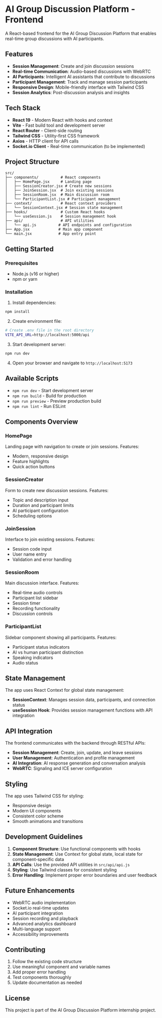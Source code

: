 # AI Group Discussion Platform - Frontend

A React-based frontend for the AI Group Discussion Platform that enables real-time group discussions with AI participants.

## Features

- **Session Management**: Create and join discussion sessions
- **Real-time Communication**: Audio-based discussions with WebRTC
- **AI Participants**: Intelligent AI assistants that contribute to discussions
- **Participant Management**: Track and manage session participants
- **Responsive Design**: Mobile-friendly interface with Tailwind CSS
- **Session Analytics**: Post-discussion analysis and insights

## Tech Stack

- **React 19** - Modern React with hooks and context
- **Vite** - Fast build tool and development server
- **React Router** - Client-side routing
- **Tailwind CSS** - Utility-first CSS framework
- **Axios** - HTTP client for API calls
- **Socket.io Client** - Real-time communication (to be implemented)

## Project Structure

```
src/
├── components/          # React components
│   ├── HomePage.jsx     # Landing page
│   ├── SessionCreator.jsx # Create new sessions
│   ├── JoinSession.jsx  # Join existing sessions
│   ├── SessionRoom.jsx  # Main discussion room
│   └── ParticipantList.jsx # Participant management
├── context/             # React context providers
│   └── SessionContext.jsx # Session state management
├── hooks/               # Custom React hooks
│   └── useSession.js    # Session management hook
├── api/                 # API utilities
│   └── api.js          # API endpoints and configuration
├── App.jsx             # Main app component
└── main.jsx            # App entry point
```

## Getting Started

### Prerequisites

- Node.js (v16 or higher)
- npm or yarn

### Installation

1. Install dependencies:
```bash
npm install
```

2. Create environment file:
```bash
# Create .env file in the root directory
VITE_API_URL=http://localhost:5000/api
```

3. Start development server:
```bash
npm run dev
```

4. Open your browser and navigate to `http://localhost:5173`

## Available Scripts

- `npm run dev` - Start development server
- `npm run build` - Build for production
- `npm run preview` - Preview production build
- `npm run lint` - Run ESLint

## Components Overview

### HomePage
Landing page with navigation to create or join sessions. Features:
- Modern, responsive design
- Feature highlights
- Quick action buttons

### SessionCreator
Form to create new discussion sessions. Features:
- Topic and description input
- Duration and participant limits
- AI participant configuration
- Scheduling options

### JoinSession
Interface to join existing sessions. Features:
- Session code input
- User name entry
- Validation and error handling

### SessionRoom
Main discussion interface. Features:
- Real-time audio controls
- Participant list sidebar
- Session timer
- Recording functionality
- Discussion controls

### ParticipantList
Sidebar component showing all participants. Features:
- Participant status indicators
- AI vs human participant distinction
- Speaking indicators
- Audio status

## State Management

The app uses React Context for global state management:

- **SessionContext**: Manages session data, participants, and connection status
- **useSession Hook**: Provides session management functions with API integration

## API Integration

The frontend communicates with the backend through RESTful APIs:

- **Session Management**: Create, join, update, and leave sessions
- **User Management**: Authentication and profile management
- **AI Integration**: AI response generation and conversation analysis
- **WebRTC**: Signaling and ICE server configuration

## Styling

The app uses Tailwind CSS for styling:
- Responsive design
- Modern UI components
- Consistent color scheme
- Smooth animations and transitions

## Development Guidelines

1. **Component Structure**: Use functional components with hooks
2. **State Management**: Use Context for global state, local state for component-specific data
3. **API Calls**: Use the provided API utilities in `src/api/api.js`
4. **Styling**: Use Tailwind classes for consistent styling
5. **Error Handling**: Implement proper error boundaries and user feedback

## Future Enhancements

- WebRTC audio implementation
- Socket.io real-time updates
- AI participant integration
- Session recording and playback
- Advanced analytics dashboard
- Multi-language support
- Accessibility improvements

## Contributing

1. Follow the existing code structure
2. Use meaningful component and variable names
3. Add proper error handling
4. Test components thoroughly
5. Update documentation as needed

## License

This project is part of the AI Group Discussion Platform internship project. 